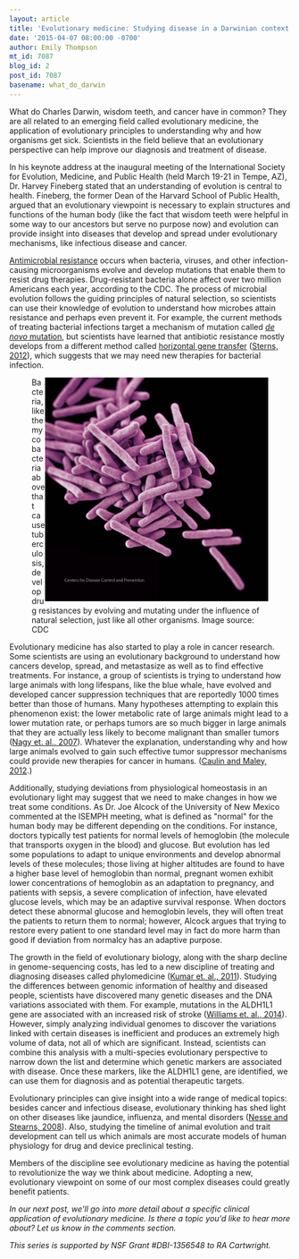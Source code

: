 ```yaml
---
layout: article
title: 'Evolutionary medicine: Studying disease in a Darwinian context'
date: '2015-04-07 08:00:00 -0700'
author: Emily Thompson
mt_id: 7087
blog_id: 2
post_id: 7087
basename: what_do_darwin
---
```

What do Charles Darwin, wisdom teeth, and cancer have in common? They are all related to an emerging field called evolutionary medicine, the application of evolutionary principles to understanding why and how organisms get sick. Scientists in the field believe that an evolutionary perspective can help improve our diagnosis and treatment of disease.  

In his keynote address at the inaugural meeting of the International Society for Evolution, Medicine, and Public Health (held March 19-21 in Tempe, AZ), Dr. Harvey Fineberg stated that an understanding of evolution is central to health. Fineberg, the former Dean of the Harvard School of Public Health, argued that an evolutionary viewpoint is necessary to explain structures and functions of the human body (like the fact that wisdom teeth were helpful in some way to our ancestors but serve no purpose now) and evolution can provide insight into diseases that develop and spread under evolutionary mechanisms, like infectious disease and cancer. 

[Antimicrobial resistance](http://en.wikipedia.org/wiki/Antimicrobial_resistance) occurs when bacteria, viruses, and other infection-causing microorganisms evolve and develop mutations that enable them to resist drug therapies. Drug-resistant bacteria alone affect over two million Americans each year, according to the CDC. The process of microbial evolution follows the guiding principles of natural selection, so scientists can use their knowledge of evolution to understand how microbes attain resistance and perhaps even prevent it. For example, the current methods of treating bacterial infections target a mechanism of mutation called [_de novo_ mutation](http://en.wikipedia.org/wiki/De_novo), but scientists have learned that antibiotic resistance mostly develops from a different method called [horizontal gene transfer](http://en.wikipedia.org/wiki/Horizontal_gene_transfer) ([Sterns, 2012](http://rspb.royalsocietypublishing.org/content/early/2012/08/27/rspb.2012.1326#ref-118)), which suggests that we may need new therapies for bacterial infection. 

<figure>
<img src="/uploads/2015/tuberculosis.jpg" alt="" width="400" height="400" style="float:right;" />
<figcaption markdown="span">
Bacteria, like the mycobacteria above that cause tuberculosis, develop drug resistances by evolving and mutating under the influence of natural selection, just like all other organisms.
Image source: CDC

</figcaption>
</figure>

Evolutionary medicine has also started to play a role in cancer research. Some scientists are using an evolutionary background to understand how cancers develop, spread, and metastasize as well as to find effective treatments. For instance, a group of scientists is trying to understand how large animals with long lifespans, like the blue whale, have evolved and developed cancer suppression techniques that are reportedly 1000 times better than those of humans. Many hypotheses attempting to explain this phenomenon exist: the lower metabolic rate of large animals might lead to a lower mutation rate, or perhaps tumors are so much bigger in large animals that they are actually less likely to become malignant than smaller tumors ([Nagy et. al., 2007](http://icb.oxfordjournals.org/content/47/2/317.full)). Whatever the explanation, understanding why and how large animals evolved to gain such effective tumor suppressor mechanisms could provide new therapies for cancer in humans. ([Caulin and Maley, 2012](http://www.ncbi.nlm.nih.gov/pmc/articles/PMC3060950/).)

Additionally, studying deviations from physiological homeostasis in an evolutionary light may suggest that we need to make changes in how we treat some conditions. As Dr. Joe Alcock of the University of New Mexico commented at the ISEMPH meeting, what is defined as "normal" for the human body may be different depending on the conditions. For instance, doctors typically test patients for normal levels of hemoglobin (the molecule that transports oxygen in the blood) and glucose. But evolution has led some populations to adapt to unique environments and develop abnormal levels of these molecules; those living at higher altitudes are found to have a higher base level of hemoglobin than normal, pregnant women exhibit lower concentrations of hemoglobin as an adaptation to pregnancy, and patients with sepsis, a severe complication of infection, have elevated glucose levels, which may be an adaptive survival response. When doctors detect these abnormal glucose and hemoglobin levels, they will often treat the patients to return them to normal; however, Alcock argues that trying to restore every patient to one standard level may in fact do more harm than good if deviation from normalcy has an adaptive purpose.

The growth in the field of evolutionary biology, along with the sharp decline in genome-sequencing costs, has led to a new discipline of treating and diagnosing diseases called phylomedicine ([Kumar et. al., 2011](http://www.ncbi.nlm.nih.gov/pmc/articles/PMC3272884/)). Studying the differences between genomic information of healthy and diseased people, scientists have discovered many genetic diseases and the DNA variations associated with them. For example, mutations in the ALDH1L1 gene are associated with an increased risk of stroke ([Williams et. al., 2014](http://journals.plos.org/plosgenetics/article?id=10.1371/journal.pgen.1004214)). However, simply analyzing individual genomes to discover the variations linked with certain diseases is inefficient and produces an extremely high volume of data, not all of which are significant. Instead, scientists can combine this analysis with a multi-species evolutionary perspective to narrow down the list and determine which genetic markers are associated with disease. Once these markers, like the ALDH1L1 gene, are identified, we can use them for diagnosis and as potential therapeutic targets.

Evolutionary principles can give insight into a wide range of medical topics: besides cancer and infectious disease, evolutionary thinking has shed light on other diseases like jaundice, influenza, and mental disorders ([Nesse and Stearns, 2008](http://www.ncbi.nlm.nih.gov/pmc/articles/PMC3352398/)). Also, studying the timeline of animal evolution and trait development can tell us which animals are most accurate models of human physiology for drug and device preclinical testing. 

Members of the discipline see evolutionary medicine as having the potential to revolutionize the way we think about medicine. Adopting a new, evolutionary viewpoint on some of our most complex diseases could greatly benefit patients. 

_In our next post, we'll go into more detail about a specific clinical application of evolutionary medicine. Is there a topic you'd like to hear more about? Let us know in the comments section._

_This series is supported by NSF Grant #DBI-1356548 to RA Cartwright._
